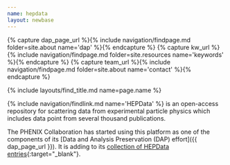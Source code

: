 ```yaml
---
name: hepdata
layout: newbase
---
```

{% capture dap_page_url %}{% include navigation/findpage.md folder=site.about name='dap' %}{% endcapture %}
{% capture kw_url %}{% include navigation/findpage.md folder=site.resources name='keywords' %}{% endcapture %}
{% capture team_url %}{% include navigation/findpage.md folder=site.about name='contact' %}{% endcapture %}

{% include layouts/find_title.md name=page.name %}

{% include navigation/findlink.md name='HEPData' %} is an open-access repository for
scattering data from experimental particle physics which includes data point from several thousand publications.

The PHENIX Collaboration has started using this platform as one of the components of its
[Data and Analysis Preservation (DAP) effort]({{ dap_page_url }}).
It is adding to its [collection of HEPData entries](https://www.hepdata.net/search/?q=phenix){:target="_blank"}.
